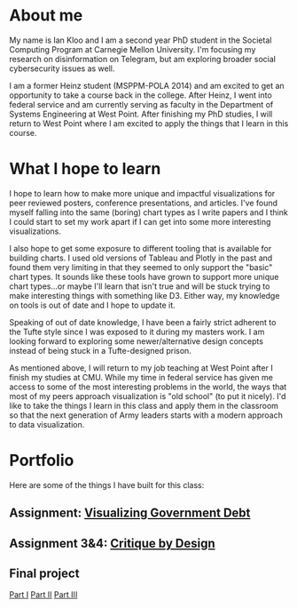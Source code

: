 # About me
My name is Ian Kloo and I am a second year PhD student in the Societal Computing Program at Carnegie Mellon University.  I'm focusing my research on disinformation on Telegram, but am exploring broader social cybersecurity issues as well.  

I am a former Heinz student (MSPPM-POLA 2014) and am excited to get an opportunity to take a course back in the college.  After Heinz, I went into federal service and am currently serving as faculty in the Department of Systems Engineering at West Point.  After finishing my PhD studies, I will return to West Point where I am excited to apply the things that I learn in this course.

# What I hope to learn
I hope to learn how to make more unique and impactful visualizations for peer reviewed posters, conference presentations, and articles.  I've found myself falling into the same (boring) chart types as I write papers and I think I could start to set my work apart if I can get into some more interesting visualizations.  

I also hope to get some exposure to different tooling that is available for building charts.  I used old versions of Tableau and Plotly in the past and found them very limiting in that they seemed to only support the "basic" chart types.  It sounds like these tools have grown to support more unique chart types...or maybe I'll learn that isn't true and will be stuck trying to make interesting things with something like D3.  Either way, my knowledge on tools is out of date and I hope to update it.

Speaking of out of date knowledge, I have been a fairly strict adherent to the Tufte style since I was exposed to it during my masters work.  I am looking forward to exploring some newer/alternative design concepts instead of being stuck in a Tufte-designed prison. 

As mentioned above, I will return to my job teaching at West Point after I finish my studies at CMU.  While my time in federal service has given me access to some of the most interesting problems in the world, the ways that most of my peers approach visualization is "old school" (to put it nicely).  I'd like to take the things I learn in this class and apply them in the classroom so that the next generation of Army leaders starts with a modern approach to data visualization.

# Portfolio
Here are some of the things I have built for this class:

## Assignment: [Visualizing Government Debt](visualizing-government-debt)

## Assignment 3&4: [Critique by Design](critique-by-design)

## Final project

[Part I](final-project-part-one)
[Part II](final-project-part-two)
[Part III](final-project-part-three)
